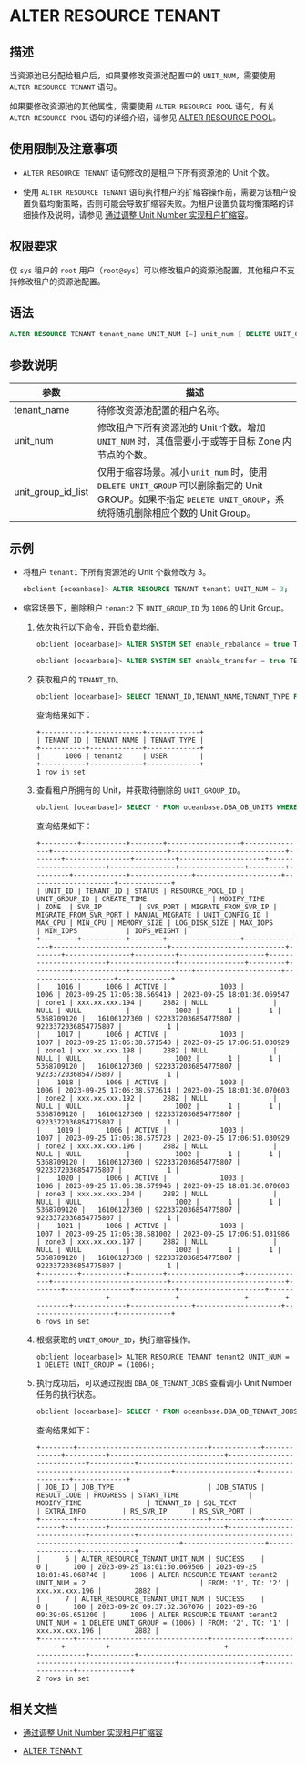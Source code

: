 # ALTER RESOURCE TENANT

## 描述

当资源池已分配给租户后，如果要修改资源池配置中的 `UNIT_NUM`，需要使用 `ALTER RESOURCE TENANT` 语句。

如果要修改资源池的其他属性，需要使用 `ALTER RESOURCE POOL` 语句，有关 `ALTER RESOURCE POOL` 语句的详细介绍，请参见 [ALTER RESOURCE POOL](300.alter-resource-pool.md)。

## 使用限制及注意事项

* `ALTER RESOURCE TENANT` 语句修改的是租户下所有资源池的 Unit 个数。

* 使用 `ALTER RESOURCE TENANT` 语句执行租户的扩缩容操作前，需要为该租户设置负载均衡策略，否则可能会导致扩缩容失败。为租户设置负载均衡策略的详细操作及说明，请参见 [通过调整 Unit Number 实现租户扩缩容](../../../../600.manage/200.tenant-management/600.common-tenant-operations/800.tenant-scale-in-and-out/300.adjust-unit-number.md)。

## 权限要求

仅 `sys` 租户的 `root` 用户（`root@sys`）可以修改租户的资源池配置，其他租户不支持修改租户的资源池配置。

## 语法

```sql
ALTER RESOURCE TENANT tenant_name UNIT_NUM [=] unit_num [ DELETE UNIT_GROUP = ( unit_group_id_list ) ]; 
```

## 参数说明

|  **参数**         |   **描述**                                                                                      |
|-------------------|-------------------------------------------------------------------------------------------------|
| tenant_name       | 待修改资源池配置的租户名称。                                                                       |
| unit_num          | 修改租户下所有资源池的 Unit 个数。增加 `UNIT_NUM` 时，其值需要小于或等于目标 Zone 内节点的个数。                              |
| unit_group_id_list | 仅用于缩容场景。减小 `unit_num` 时，使用 `DELETE UNIT_GROUP` 可以删除指定的 Unit GROUP。如果不指定 `DELETE UNIT_GROUP`，系统将随机删除相应个数的 Unit Group。 |

## 示例

* 将租户 `tenant1` 下所有资源池的 Unit 个数修改为 3。

  ```sql
  obclient [oceanbase]> ALTER RESOURCE TENANT tenant1 UNIT_NUM = 3;
  ```

* 缩容场景下，删除租户 `tenant2` 下 `UNIT_GROUP_ID` 为 `1006` 的 Unit Group。

  1. 依次执行以下命令，开启负载均衡。

     ```sql
     obclient [oceanbase]> ALTER SYSTEM SET enable_rebalance = true TENANT = 'tenant2';
     ```

     ```sql
     obclient [oceanbase]> ALTER SYSTEM SET enable_transfer = true TENANT = 'tenant2';
     ```

  2. 获取租户的 `TENANT_ID`。

     ```sql
     obclient [oceanbase]> SELECT TENANT_ID,TENANT_NAME,TENANT_TYPE FROM oceanbase.DBA_OB_TENANTS WHERE TENANT_NAME = 'tenant2';
     ```

     查询结果如下：

     ```shell
     +-----------+-------------+-------------+
     | TENANT_ID | TENANT_NAME | TENANT_TYPE |
     +-----------+-------------+-------------+
     |      1006 | tenant2     | USER        |
     +-----------+-------------+-------------+
     1 row in set
     ```
  
  3. 查看租户所拥有的 Unit，并获取待删除的 `UNIT_GROUP_ID`。

     ```sql
     obclient [oceanbase]> SELECT * FROM oceanbase.DBA_OB_UNITS WHERE TENANT_ID = 1006;
     ```

     查询结果如下：

     ```shell
     +---------+-----------+--------+------------------+---------------+----------------------------+----------------------------+-------+----------------+----------+---------------------+-----------------------+----------------+----------------+---------+---------+-------------+---------------+---------------------+---------------------+-------------+
     | UNIT_ID | TENANT_ID | STATUS | RESOURCE_POOL_ID | UNIT_GROUP_ID | CREATE_TIME                | MODIFY_TIME                | ZONE  | SVR_IP         | SVR_PORT | MIGRATE_FROM_SVR_IP | MIGRATE_FROM_SVR_PORT | MANUAL_MIGRATE | UNIT_CONFIG_ID | MAX_CPU | MIN_CPU | MEMORY_SIZE | LOG_DISK_SIZE | MAX_IOPS            | MIN_IOPS            | IOPS_WEIGHT |
     +---------+-----------+--------+------------------+---------------+----------------------------+----------------------------+-------+----------------+----------+---------------------+-----------------------+----------------+----------------+---------+---------+-------------+---------------+---------------------+---------------------+-------------+
     |    1016 |      1006 | ACTIVE |             1003 |          1006 | 2023-09-25 17:06:38.569419 | 2023-09-25 18:01:30.069547 | zone1 | xxx.xx.xxx.194 |     2882 | NULL                |                  NULL | NULL           |           1002 |       1 |       1 |  5368709120 |   16106127360 | 9223372036854775807 | 9223372036854775807 |           1 |
     |    1017 |      1006 | ACTIVE |             1003 |          1007 | 2023-09-25 17:06:38.571540 | 2023-09-25 17:06:51.030929 | zone1 | xxx.xx.xxx.198 |     2882 | NULL                |                  NULL | NULL           |           1002 |       1 |       1 |  5368709120 |   16106127360 | 9223372036854775807 | 9223372036854775807 |           1 |
     |    1018 |      1006 | ACTIVE |             1003 |          1006 | 2023-09-25 17:06:38.573614 | 2023-09-25 18:01:30.070603 | zone2 | xxx.xx.xxx.192 |     2882 | NULL                |                  NULL | NULL           |           1002 |       1 |       1 |  5368709120 |   16106127360 | 9223372036854775807 | 9223372036854775807 |           1 |
     |    1019 |      1006 | ACTIVE |             1003 |          1007 | 2023-09-25 17:06:38.575723 | 2023-09-25 17:06:51.030929 | zone2 | xxx.xx.xxx.196 |     2882 | NULL                |                  NULL | NULL           |           1002 |       1 |       1 |  5368709120 |   16106127360 | 9223372036854775807 | 9223372036854775807 |           1 |
     |    1020 |      1006 | ACTIVE |             1003 |          1006 | 2023-09-25 17:06:38.579946 | 2023-09-25 18:01:30.070603 | zone3 | xxx.xx.xxx.204 |     2882 | NULL                |                  NULL | NULL           |           1002 |       1 |       1 |  5368709120 |   16106127360 | 9223372036854775807 | 9223372036854775807 |           1 |
     |    1021 |      1006 | ACTIVE |             1003 |          1007 | 2023-09-25 17:06:38.581002 | 2023-09-25 17:06:51.031986 | zone3 | xxx.xx.xxx.197 |     2882 | NULL                |                  NULL | NULL           |           1002 |       1 |       1 |  5368709120 |   16106127360 | 9223372036854775807 | 9223372036854775807 |           1 |
     +---------+-----------+--------+------------------+---------------+----------------------------+----------------------------+-------+----------------+----------+---------------------+-----------------------+----------------+----------------+---------+---------+-------------+---------------+---------------------+---------------------+-------------+
     6 rows in set
     ```
  
  4. 根据获取的 `UNIT_GROUP_ID`，执行缩容操作。
  
     ```shell
     obclient [oceanbase]> ALTER RESOURCE TENANT tenant2 UNIT_NUM = 1 DELETE UNIT_GROUP = (1006);
     ```

  5. 执行成功后，可以通过视图 `DBA_OB_TENANT_JOBS` 查看调小 Unit Number 任务的执行状态。

     ```sql
     obclient [oceanbase]> SELECT * FROM oceanbase.DBA_OB_TENANT_JOBS WHERE JOB_TYPE='ALTER_RESOURCE_TENANT_UNIT_NUM' AND TENANT_ID=1006;
     ```

     查询结果如下：

     ```shell
     +--------+--------------------------------+------------+-------------+----------+----------------------------+----------------------------+-----------+-----------------------------------------------------------------------+--------------------+----------------+-------------+
     | JOB_ID | JOB_TYPE                       | JOB_STATUS | RESULT_CODE | PROGRESS | START_TIME                 | MODIFY_TIME                | TENANT_ID | SQL_TEXT                                                              | EXTRA_INFO         | RS_SVR_IP      | RS_SVR_PORT |
     +--------+--------------------------------+------------+-------------+----------+----------------------------+----------------------------+-----------+-------------------------------------------------------------------------+--------------------+----------------+-------------+
     |      6 | ALTER_RESOURCE_TENANT_UNIT_NUM | SUCCESS    |           0 |      100 | 2023-09-25 18:01:30.069506 | 2023-09-25 18:01:45.068740 |      1006 | ALTER RESOURCE TENANT tenant2 UNIT_NUM = 2                            | FROM: '1', TO: '2' | xxx.xx.xxx.196 |        2882 |
     |      7 | ALTER_RESOURCE_TENANT_UNIT_NUM | SUCCESS    |           0 |      100 | 2023-09-26 09:37:32.367076 | 2023-09-26 09:39:05.651200 |      1006 | ALTER RESOURCE TENANT tenant2 UNIT_NUM = 1 DELETE UNIT_GROUP = (1006) | FROM: '2', TO: '1' | xxx.xx.xxx.196 |        2882 |
     +--------+--------------------------------+------------+-------------+----------+----------------------------+----------------------------+-----------+------------------------------------------------------------------------+--------------------+----------------+-------------+
     2 rows in set
     ```


## 相关文档

* [通过调整 Unit Number 实现租户扩缩容](../../../../600.manage/200.tenant-management/600.common-tenant-operations/800.tenant-scale-in-and-out/300.adjust-unit-number.md)

* [ALTER TENANT](500.alter-tenant.md)